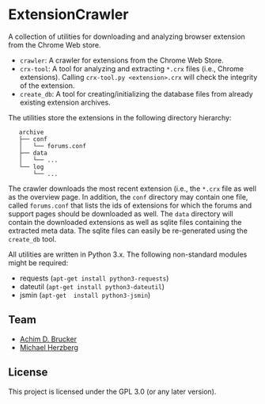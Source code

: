 # ExtensionCrawler
A collection of utilities for downloading and analyzing browser
extension from the Chrome Web store.

* `crawler`: A crawler for extensions from the Chrome Web Store. 
* `crx-tool`: A tool for analyzing and extracting `*.crx` files
  (i.e., Chrome extensions). Calling `crx-tool.py <extension>.crx`
  will check the integrity of the extension.
* `create_db`: A tool for creating/initializing the database files 
  from already existing extension archives.

The utilities store the extensions in the following directory 
hierarchy:
```
   archive
   ├── conf
   │   └── forums.conf
   ├── data
   │   └── ...
   └── log
       └── ...
```
The crawler downloads the most recent extension (i.e., the `*.crx`
file as well as the overview page. In addition, the `conf` directory 
may contain one file, called `forums.conf` that lists the ids of 
extensions for which the forums and support pages should be downloaded
as well.  The `data` directory will contain the downloaded extensions 
as well as sqlite files containing the extracted meta data. The sqlite
files can easily be re-generated using the `create_db` tool. 

All utilities are written in Python 3.x. The following non-standard 
modules might be required:
* requests (`apt-get install python3-requests`) 
* dateutil (`apt-get install python3-dateutil`)
* jsmin (`apt-get  install python3-jsmin`)

## Team
* [Achim D. Brucker](http://www.brucker.ch/)
* [Michael Herzberg](http://www.dcs.shef.ac.uk/cgi-bin/makeperson?M.Herzberg)

## License
This project is licensed under the GPL 3.0 (or any later version). 
